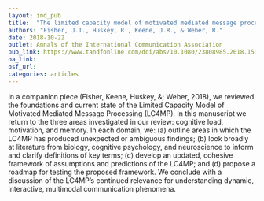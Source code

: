 ```yaml
---
layout: ind_pub
title:  "The limited capacity model of motivated mediated message processing: looking to the future."
authors: "Fisher, J.T., Huskey, R., Keene, J.R., & Weber, R."
date: 2018-10-22
outlet: Annals of the International Communication Association
pub_link: https://www.tandfonline.com/doi/abs/10.1080/23808985.2018.1534551?journalCode=rica20 
oa_link: 
osf_url: 
categories: articles
---
```


In a companion piece (Fisher, Keene, Huskey, &; Weber, 2018), we reviewed the foundations and current state of the Limited Capacity Model of Motivated Mediated Message Processing (LC4MP). In this manuscript we return to the three areas investigated in our review: cognitive load, motivation, and memory. In each domain, we: (a) outline areas in which the LC4MP has produced unexpected or ambiguous findings; (b) look broadly at literature from biology, cognitive psychology, and neuroscience to inform and clarify definitions of key terms; (c) develop an updated, cohesive framework of assumptions and predictions of the LC4MP; and (d) propose a roadmap for testing the proposed framework. We conclude with a discussion of the LC4MP’s continued relevance for understanding dynamic, interactive, multimodal communication phenomena.